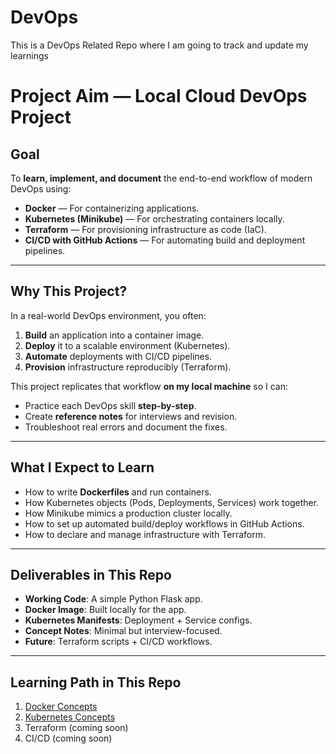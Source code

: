 # DevOps
This is a DevOps Related Repo where I am going to track and update my learnings

# Project Aim — Local Cloud DevOps Project

## Goal
To **learn, implement, and document** the end-to-end workflow of modern DevOps using:
- **Docker** — For containerizing applications.
- **Kubernetes (Minikube)** — For orchestrating containers locally.
- **Terraform** — For provisioning infrastructure as code (IaC).
- **CI/CD with GitHub Actions** — For automating build and deployment pipelines.

---

## Why This Project?
In a real-world DevOps environment, you often: 
1. **Build** an application into a container image.
2. **Deploy** it to a scalable environment (Kubernetes).
3. **Automate** deployments with CI/CD pipelines.
4. **Provision** infrastructure reproducibly (Terraform).

This project replicates that workflow **on my local machine** so I can:
- Practice each DevOps skill **step-by-step**.
- Create **reference notes** for interviews and revision.
- Troubleshoot real errors and document the fixes.

---

## What I Expect to Learn
- How to write **Dockerfiles** and run containers.
- How Kubernetes objects (Pods, Deployments, Services) work together.
- How Minikube mimics a production cluster locally.
- How to set up automated build/deploy workflows in GitHub Actions.
- How to declare and manage infrastructure with Terraform.

---

## Deliverables in This Repo
- **Working Code**: A simple Python Flask app.
- **Docker Image**: Built locally for the app.
- **Kubernetes Manifests**: Deployment + Service configs.
- **Concept Notes**: Minimal but interview-focused.
- **Future**: Terraform scripts + CI/CD workflows.

---

## Learning Path in This Repo
1. [Docker Concepts](concepts/docker.md)
2. [Kubernetes Concepts](concepts/kubernetes.md)
3. Terraform (coming soon)
4. CI/CD (coming soon)